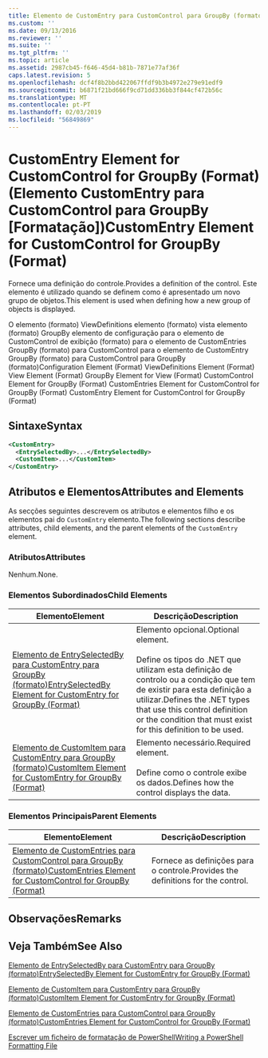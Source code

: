 ```yaml
---
title: Elemento de CustomEntry para CustomControl para GroupBy (formato) | Documentos da Microsoft
ms.custom: ''
ms.date: 09/13/2016
ms.reviewer: ''
ms.suite: ''
ms.tgt_pltfrm: ''
ms.topic: article
ms.assetid: 2987cb45-f646-45d4-b81b-7871e77af36f
caps.latest.revision: 5
ms.openlocfilehash: dcf4f8b2bbd422067ffdf9b3b4972e279e91edf9
ms.sourcegitcommit: b6871f21bd666f9cd71dd336bb3f844cf472b56c
ms.translationtype: MT
ms.contentlocale: pt-PT
ms.lasthandoff: 02/03/2019
ms.locfileid: "56849869"
---
```

# <a name="customentry-element-for-customcontrol-for-groupby-format"></a><span data-ttu-id="b0b48-102">CustomEntry Element for CustomControl for GroupBy (Format) (Elemento CustomEntry para CustomControl para GroupBy [Formatação])</span><span class="sxs-lookup"><span data-stu-id="b0b48-102">CustomEntry Element for CustomControl for GroupBy (Format)</span></span>

<span data-ttu-id="b0b48-103">Fornece uma definição do controle.</span><span class="sxs-lookup"><span data-stu-id="b0b48-103">Provides a definition of the control.</span></span> <span data-ttu-id="b0b48-104">Este elemento é utilizado quando se definem como é apresentado um novo grupo de objetos.</span><span class="sxs-lookup"><span data-stu-id="b0b48-104">This element is used when defining how a new group of objects is displayed.</span></span>

<span data-ttu-id="b0b48-105">O elemento (formato) ViewDefinitions elemento (formato) vista elemento (formato) GroupBy elemento de configuração para o elemento de CustomControl de exibição (formato) para o elemento de CustomEntries GroupBy (formato) para CustomControl para o elemento de CustomEntry GroupBy (formato) para CustomControl para GroupBy (formato)</span><span class="sxs-lookup"><span data-stu-id="b0b48-105">Configuration Element (Format) ViewDefinitions Element (Format) View Element (Format) GroupBy Element for View (Format) CustomControl Element for GroupBy (Format) CustomEntries Element for CustomControl for GroupBy (Format) CustomEntry Element for CustomControl for GroupBy (Format)</span></span>

## <a name="syntax"></a><span data-ttu-id="b0b48-106">Sintaxe</span><span class="sxs-lookup"><span data-stu-id="b0b48-106">Syntax</span></span>

```xml
<CustomEntry>
  <EntrySelectedBy>...</EntrySelectedBy>
  <CustomItem>...</CustomItem>
</CustomEntry>
```

## <a name="attributes-and-elements"></a><span data-ttu-id="b0b48-107">Atributos e Elementos</span><span class="sxs-lookup"><span data-stu-id="b0b48-107">Attributes and Elements</span></span>

<span data-ttu-id="b0b48-108">As secções seguintes descrevem os atributos e elementos filho e os elementos pai do `CustomEntry` elemento.</span><span class="sxs-lookup"><span data-stu-id="b0b48-108">The following sections describe attributes, child elements, and the parent elements of the `CustomEntry` element.</span></span>

### <a name="attributes"></a><span data-ttu-id="b0b48-109">Atributos</span><span class="sxs-lookup"><span data-stu-id="b0b48-109">Attributes</span></span>

<span data-ttu-id="b0b48-110">Nenhum.</span><span class="sxs-lookup"><span data-stu-id="b0b48-110">None.</span></span>

### <a name="child-elements"></a><span data-ttu-id="b0b48-111">Elementos Subordinados</span><span class="sxs-lookup"><span data-stu-id="b0b48-111">Child Elements</span></span>

|<span data-ttu-id="b0b48-112">Elemento</span><span class="sxs-lookup"><span data-stu-id="b0b48-112">Element</span></span>|<span data-ttu-id="b0b48-113">Descrição</span><span class="sxs-lookup"><span data-stu-id="b0b48-113">Description</span></span>|
|-------------|-----------------|
|[<span data-ttu-id="b0b48-114">Elemento de EntrySelectedBy para CustomEntry para GroupBy (formato)</span><span class="sxs-lookup"><span data-stu-id="b0b48-114">EntrySelectedBy Element for CustomEntry for GroupBy (Format)</span></span>](./entryselectedby-element-for-customentry-for-groupby-format.md)|<span data-ttu-id="b0b48-115">Elemento opcional.</span><span class="sxs-lookup"><span data-stu-id="b0b48-115">Optional element.</span></span><br /><br /> <span data-ttu-id="b0b48-116">Define os tipos do .NET que utilizam esta definição de controlo ou a condição que tem de existir para esta definição a utilizar.</span><span class="sxs-lookup"><span data-stu-id="b0b48-116">Defines the .NET types that use this control definition or the condition that must exist for this definition to be used.</span></span>|
|[<span data-ttu-id="b0b48-117">Elemento de CustomItem para CustomEntry para GroupBy (formato)</span><span class="sxs-lookup"><span data-stu-id="b0b48-117">CustomItem Element for CustomEntry for GroupBy (Format)</span></span>](./customitem-element-for-customentry-for-groupby-format.md)|<span data-ttu-id="b0b48-118">Elemento necessário.</span><span class="sxs-lookup"><span data-stu-id="b0b48-118">Required element.</span></span><br /><br /> <span data-ttu-id="b0b48-119">Define como o controle exibe os dados.</span><span class="sxs-lookup"><span data-stu-id="b0b48-119">Defines how the control displays the data.</span></span>|

### <a name="parent-elements"></a><span data-ttu-id="b0b48-120">Elementos Principais</span><span class="sxs-lookup"><span data-stu-id="b0b48-120">Parent Elements</span></span>

|<span data-ttu-id="b0b48-121">Elemento</span><span class="sxs-lookup"><span data-stu-id="b0b48-121">Element</span></span>|<span data-ttu-id="b0b48-122">Descrição</span><span class="sxs-lookup"><span data-stu-id="b0b48-122">Description</span></span>|
|-------------|-----------------|
|[<span data-ttu-id="b0b48-123">Elemento de CustomEntries para CustomControl para GroupBy (formato)</span><span class="sxs-lookup"><span data-stu-id="b0b48-123">CustomEntries Element for CustomControl for GroupBy (Format)</span></span>](./customentries-element-for-customcontrol-for-groupby-format.md)|<span data-ttu-id="b0b48-124">Fornece as definições para o controle.</span><span class="sxs-lookup"><span data-stu-id="b0b48-124">Provides the definitions for the control.</span></span>|

## <a name="remarks"></a><span data-ttu-id="b0b48-125">Observações</span><span class="sxs-lookup"><span data-stu-id="b0b48-125">Remarks</span></span>

## <a name="see-also"></a><span data-ttu-id="b0b48-126">Veja Também</span><span class="sxs-lookup"><span data-stu-id="b0b48-126">See Also</span></span>

[<span data-ttu-id="b0b48-127">Elemento de EntrySelectedBy para CustomEntry para GroupBy (formato)</span><span class="sxs-lookup"><span data-stu-id="b0b48-127">EntrySelectedBy Element for CustomEntry for GroupBy (Format)</span></span>](./entryselectedby-element-for-customentry-for-groupby-format.md)

[<span data-ttu-id="b0b48-128">Elemento de CustomItem para CustomEntry para GroupBy (formato)</span><span class="sxs-lookup"><span data-stu-id="b0b48-128">CustomItem Element for CustomEntry for GroupBy (Format)</span></span>](./customitem-element-for-customentry-for-groupby-format.md)

[<span data-ttu-id="b0b48-129">Elemento de CustomEntries para CustomControl para GroupBy (formato)</span><span class="sxs-lookup"><span data-stu-id="b0b48-129">CustomEntries Element for CustomControl for GroupBy (Format)</span></span>](./customentries-element-for-customcontrol-for-groupby-format.md)

[<span data-ttu-id="b0b48-130">Escrever um ficheiro de formatação de PowerShell</span><span class="sxs-lookup"><span data-stu-id="b0b48-130">Writing a PowerShell Formatting File</span></span>](./writing-a-powershell-formatting-file.md)
